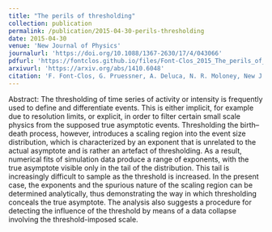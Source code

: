 ```yaml
---
title: "The perils of thresholding"
collection: publication
permalink: /publication/2015-04-30-perils-thresholding
date: 2015-04-30
venue: 'New Journal of Physics'
journalurl: 'https://doi.org/10.1088/1367-2630/17/4/043066'
pdfurl: 'https://fontclos.github.io/files/Font-Clos_2015_The_perils_of_thresholding.pdf'
arxivurl: 'https://arxiv.org/abs/1410.6048'
citation: 'F. Font-Clos, G. Pruessner, A. Deluca, N. R. Moloney, New J. Phys. 17 043066'
---
```

Abstract: The thresholding of time series of activity or intensity is frequently used to define and differentiate events. This is either implicit, for example due to resolution limits, or explicit, in order to filter certain small scale physics from the supposed true asymptotic events. Thresholding the birth–death process, however, introduces a scaling region into the event size distribution, which is characterized by an exponent that is unrelated to the actual asymptote and is rather an artefact of thresholding. As a result, numerical fits of simulation data produce a range of exponents, with the true asymptote visible only in the tail of the distribution. This tail is increasingly difficult to sample as the threshold is increased. In the present case, the exponents and the spurious nature of the scaling region can be determined analytically, thus demonstrating the way in which thresholding conceals the true asymptote. The analysis also suggests a procedure for detecting the influence of the threshold by means of a data collapse involving the threshold-imposed scale.
